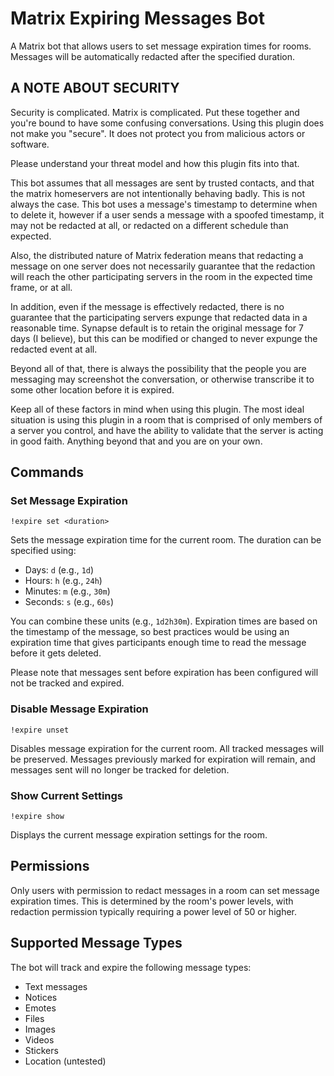 # Matrix Expiring Messages Bot

A Matrix bot that allows users to set message expiration times for rooms. Messages will be automatically redacted after
the specified duration.

## A NOTE ABOUT SECURITY

Security is complicated. Matrix is complicated. Put these together and you're bound to have some confusing
conversations. Using this plugin does not make you "secure". It does not protect you from malicious actors or software.

Please understand your threat model and how this plugin fits into that.

This bot assumes that all messages are sent by trusted contacts, and that the matrix homeservers are not
intentionally behaving badly. This is not always the case. This bot uses a message's timestamp to determine when
to delete it, however if a user sends a message with a spoofed timestamp, it may not be redacted at all, or
redacted on a different schedule than expected.

Also, the distributed nature of Matrix federation means that redacting a message on one server does not necessarily
guarantee that the redaction will reach the other participating servers in the room in the expected time frame, or at
all.

In addition, even if the message is effectively redacted, there is no guarantee that the participating servers
expunge that redacted data in a reasonable time. Synapse default is to retain the original message for 7 days (I
believe), but this can be modified or changed to never expunge the redacted event at all.

Beyond all of that, there is always the possibility that the people you are messaging may screenshot the
conversation, or otherwise transcribe it to some other location before it is expired.

Keep all of these factors in mind when using this plugin. The most ideal situation is using this plugin in a room that
is comprised of only members of a server you control, and have the ability to validate that the server is acting in
good faith. Anything beyond that and you are on your own.

## Commands

### Set Message Expiration
```
!expire set <duration>
```
Sets the message expiration time for the current room. The duration can be specified using:
- Days: `d` (e.g., `1d`)
- Hours: `h` (e.g., `24h`)
- Minutes: `m` (e.g., `30m`)
- Seconds: `s` (e.g., `60s`)

You can combine these units (e.g., `1d2h30m`). Expiration times are based on the timestamp of the message, so best
practices would be using an expiration time that gives participants enough time to read the message before it gets
deleted.

Please note that messages sent before expiration has been configured will not be tracked and expired.

### Disable Message Expiration
```
!expire unset
```
Disables message expiration for the current room. All tracked messages will be preserved. Messages previously marked for
expiration will remain, and messages sent will no longer be tracked for deletion.

### Show Current Settings
```
!expire show
```
Displays the current message expiration settings for the room.

## Permissions

Only users with permission to redact messages in a room can set message expiration times. This is determined by the
room's power levels, with redaction permission typically requiring a power level of 50 or higher.

## Supported Message Types

The bot will track and expire the following message types:
- Text messages
- Notices
- Emotes
- Files
- Images
- Videos 
- Stickers
- Location (untested)
